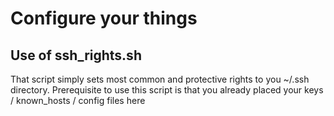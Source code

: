 # Configure your things

## Use of ssh_rights.sh
That script simply sets most common and protective rights to you ~/.ssh directory. Prerequisite to use this script is that you already placed your keys / known_hosts / config files here